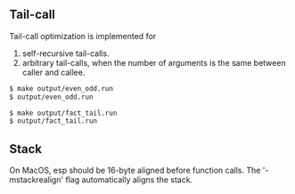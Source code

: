 ## Tail-call
 
Tail-call optimization is implemented for 
1. self-recursive tail-calls.
2. arbitrary tail-calls, when the number of arguments is the same between caller and callee.

```bash
$ make output/even_odd.run
$ output/even_odd.run

$ make output/fact_tail.run
$ output/fact_tail.run
```

## Stack

On MacOS, esp should be 16-byte aligned before function calls. The '-mstackrealign' flag automatically aligns the stack.

